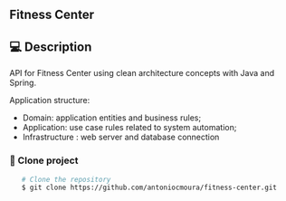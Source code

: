 ## Fitness Center

## 💻 Description

API for Fitness Center using clean architecture concepts with Java and Spring.

Application structure:

- Domain: application entities and business rules;
- Application: use case rules related to system automation;
- Infrastructure :  web server and database connection

### 📝 Clone project

```bash
   # Clone the repository
   $ git clone https://github.com/antoniocmoura/fitness-center.git
```

### 

